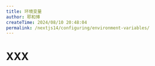 ```yaml
---
title: 环境变量
author: 耶和博
createTime: 2024/08/10 20:48:04
permalink: /nextjs14/configuring/environment-variables/
---
```


# XXX